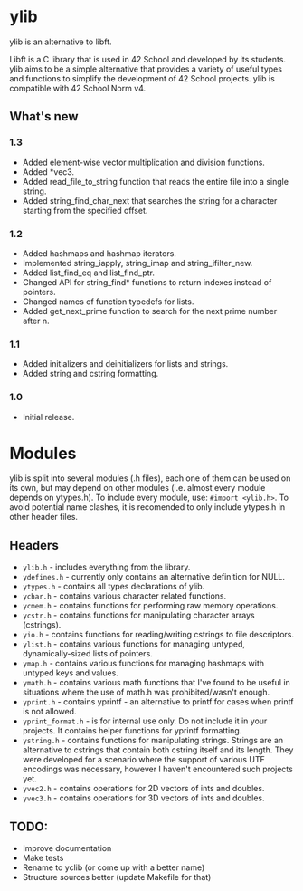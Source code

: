 # ylib
ylib is an alternative to libft.

Libft is a C library that is used in 42 School and developed by its students. ylib aims to be a simple alternative that provides a variety of useful types and functions to simplify the development of 42 School projects. ylib is compatible with 42 School Norm v4.

## What's new
### 1.3
* Added element-wise vector multiplication and division functions.
* Added *vec3.
* Added read_file_to_string function that reads the entire file into a single string.
* Added string_find_char_next that searches the string for a character starting from the specified offset.
### 1.2
* Added hashmaps and hashmap iterators.
* Implemented string_iapply, string_imap and string_ifilter_new.
* Added list_find_eq and list_find_ptr.
* Changed API for string_find* functions to return indexes instead of pointers.
* Changed names of function typedefs for lists.
* Added get_next_prime function to search for the next prime number after n.
### 1.1
* Added initializers and deinitializers for lists and strings.
* Added string and cstring formatting.
### 1.0
* Initial release.

# Modules
ylib is split into several modules (.h files), each one of them can be used on its own, but may depend on other modules (i.e. almost every module depends on ytypes.h). To include every module, use:
`#import <ylib.h>`.
To avoid potential name clashes, it is recomended to only include ytypes.h in other header files.

## Headers
- `ylib.h` - includes everything from the library.
- `ydefines.h` - currently only contains an alternative definition for NULL.
- `ytypes.h` - contains all types declarations of ylib.
- `ychar.h` - contains various character related functions.
- `ycmem.h` - contains functions for performing raw memory operations.
- `ycstr.h` - contains functions for manipulating character arrays (cstrings).
- `yio.h` - contains functions for reading/writing cstrings to file descriptors.
- `ylist.h` - contains various functions for managing untyped, dynamically-sized lists of pointers.
- `ymap.h` - contains various functions for managing hashmaps with untyped keys and values.
- `ymath.h` - contains various math functions that I've found to be useful in situations where the use of math.h was prohibited/wasn't enough.
- `yprint.h` - contains yprintf - an alternative to printf for cases when printf is not allowed.
- `yprint_format.h` - is for internal use only. Do not include it in your projects. It contains helper functions for yprintf formatting.
- `ystring.h` - contains functions for manipulating strings. Strings are an alternative to cstrings that contain both cstring itself and its length. They were developed for a scenario where the support of various UTF encodings was necessary, however I haven't encountered such projects yet.
- `yvec2.h` - contains operations for 2D vectors of ints and doubles.
- `yvec3.h` - contains operations for 3D vectors of ints and doubles.

## TODO:
* Improve documentation
* Make tests
* Rename to yclib (or come up with a better name)
* Structure sources better (update Makefile for that)
